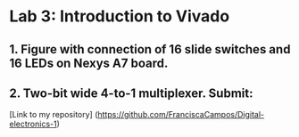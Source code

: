 # Lab 3: Introduction to Vivado

## 1. Figure with connection of 16 slide switches and 16 LEDs on Nexys A7 board.

## 2. Two-bit wide 4-to-1 multiplexer. Submit:

[Link to my repository] (https://github.com/FranciscaCampos/Digital-electronics-1)
